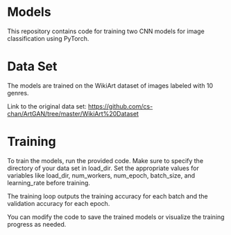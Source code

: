 
# Models


This repository contains code for training two CNN models for image classification using PyTorch. 

# Data Set
 The models are trained on the WikiArt dataset of images labeled with 10 genres.

Link to the original data set: https://github.com/cs-chan/ArtGAN/tree/master/WikiArt%20Dataset

# Training
To train the models, run the provided code. Make sure to specify the directory of your data set in load_dir. Set the appropriate values for variables like load_dir, num_workers, num_epoch, batch_size, and learning_rate before training.

The training loop outputs the training accuracy for each batch and the validation accuracy for each epoch.

You can modify the code to save the trained models or visualize the training progress as needed.
